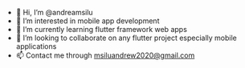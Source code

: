 - 👋 Hi, I’m @andreamsilu
- 👀 I’m interested in mobile app development
- 🌱 I’m currently learning flutter framework web apps
- 💞️ I’m looking to collaborate on any flutter project especially mobile applications
- 📫 Contact me through msiluandrew2020@gmail.com

<!---
andreamsilu/andreamsilu is a ✨ special ✨ repository because its `README.md` (this file) appears on your GitHub profile.
You can click the Preview link to take a look at your changes.
--->
